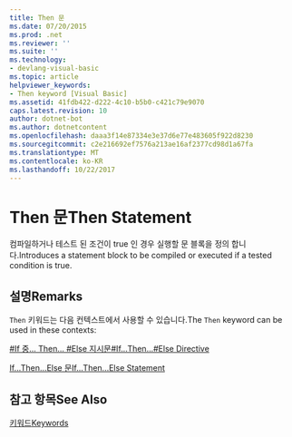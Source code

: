 ```yaml
---
title: Then 문
ms.date: 07/20/2015
ms.prod: .net
ms.reviewer: ''
ms.suite: ''
ms.technology:
- devlang-visual-basic
ms.topic: article
helpviewer_keywords:
- Then keyword [Visual Basic]
ms.assetid: 41fdb422-d222-4c10-b5b0-c421c79e9070
caps.latest.revision: 10
author: dotnet-bot
ms.author: dotnetcontent
ms.openlocfilehash: daaa3f14e87334e3e37d6e77e483605f922d8230
ms.sourcegitcommit: c2e216692ef7576a213ae16af2377cd98d1a67fa
ms.translationtype: MT
ms.contentlocale: ko-KR
ms.lasthandoff: 10/22/2017
---
```

# <a name="then-statement"></a><span data-ttu-id="914e8-102">Then 문</span><span class="sxs-lookup"><span data-stu-id="914e8-102">Then Statement</span></span>
<span data-ttu-id="914e8-103">컴파일하거나 테스트 된 조건이 true 인 경우 실행할 문 블록을 정의 합니다.</span><span class="sxs-lookup"><span data-stu-id="914e8-103">Introduces a statement block to be compiled or executed if a tested condition is true.</span></span>  
  
## <a name="remarks"></a><span data-ttu-id="914e8-104">설명</span><span class="sxs-lookup"><span data-stu-id="914e8-104">Remarks</span></span>  
 <span data-ttu-id="914e8-105">`Then` 키워드는 다음 컨텍스트에서 사용할 수 있습니다.</span><span class="sxs-lookup"><span data-stu-id="914e8-105">The `Then` keyword can be used in these contexts:</span></span>  
  
 [<span data-ttu-id="914e8-106">#If 중... Then... #Else 지시문</span><span class="sxs-lookup"><span data-stu-id="914e8-106">#If...Then...#Else Directive</span></span>](../../../visual-basic/language-reference/directives/if-then-else-directives.md)  
  
 [<span data-ttu-id="914e8-107">If...Then...Else 문</span><span class="sxs-lookup"><span data-stu-id="914e8-107">If...Then...Else Statement</span></span>](../../../visual-basic/language-reference/statements/if-then-else-statement.md)  
  
## <a name="see-also"></a><span data-ttu-id="914e8-108">참고 항목</span><span class="sxs-lookup"><span data-stu-id="914e8-108">See Also</span></span>  
 [<span data-ttu-id="914e8-109">키워드</span><span class="sxs-lookup"><span data-stu-id="914e8-109">Keywords</span></span>](../../../visual-basic/language-reference/keywords/index.md)
